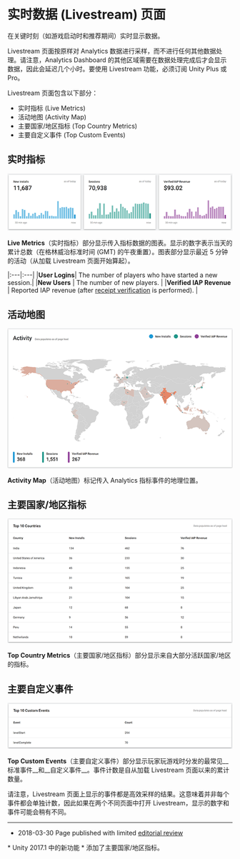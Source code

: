 # 实时数据 (Livestream) 页面
在关键时刻（如游戏启动时和推荐期间）实时显示数据。

Livestream 页面按原样对 Analytics 数据进行采样，而不进行任何其他数据处理。请注意，Analytics Dashboard 的其他区域需要在数据处理完成后才会显示数据，因此会延迟几个小时。要使用 Livestream 功能，必须订阅 Unity Plus 或 Pro。

Livestream 页面包含以下部分：

* 实时指标 (Live Metrics)
* 活动地图 (Activity Map)
* 主要国家/地区指标 (Top Country Metrics)
* 主要自定义事件 (Top Custom Events)

## 实时指标

![实时指标](../uploads/Main/UnityAnalyticsLivestream1.png)


__Live Metrics__（实时指标）部分显示传入指标数据的图表。显示的数字表示当天的累计总数（在格林威治标准时间 (GMT) 的午夜重置）。图表部分显示最近 5 分钟的活动（从加载 Livestream 页面开始算起）。

|:---|:---|
|__User Logins__| The number of players who have started a new session.|
|__New Users__ | The number of new players. |
|__Verified IAP Revenue__ | Reported IAP revenue (after [receipt verification](UnityAnalyticsReceiptVerification.html) is performed). |

## 活动地图

![活动地图](../uploads/Main/UnityAnalyticsLivestream2.png)

__Activity Map__（活动地图）标记传入 Analytics 指标事件的地理位置。

## 主要国家/地区指标

![主要国家/地区指标](../uploads/Main/UnityAnalyticsLivestream3.png)

__Top Country Metrics__（主要国家/地区指标）部分显示来自大部分活跃国家/地区的指标。

## 主要自定义事件

![主要自定义事件](../uploads/Main/UnityAnalyticsLivestreamTopEvents.png)

__Top Custom Events__（主要自定义事件）部分显示玩家玩游戏时分发的最常见__标准事件__和__自定义事件__。事件计数是自从加载 Livestream 页面以来的累计数量。

请注意，Livestream 页面上显示的事件都是高效采样的结果。这意味着并非每个事件都会单独计数，因此如果在两个不同页面中打开 Livestream，显示的数字和事件可能会稍有不同。

---
* <span class="page-edit">2018-03-30  Page published with limited [editorial review](DocumentationEditorialReview.html)
</span>
* <span class="page-history">Unity 2017.1 中的新功能</span>
* <span class="page-history">添加了主要国家/地区指标。</span>
